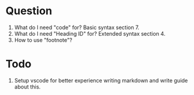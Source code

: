 # Question

1. What do I need "code" for? Basic syntax section 7.
2. What do I need "Heading ID" for? Extended syntax section 4.
3. How to use "footnote"?

# Todo

1. Setup vscode for better experience writing markdown and write guide about this.